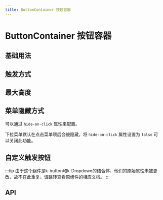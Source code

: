 ```yaml
---
title: ButtonContainer 按钮容器
---
```


# ButtonContainer 按钮容器

## 基础用法

<preview path="./def.vue" />

## 触发方式

<preview path="./trigger.vue" />

## 最大高度

<preview path="./maxHeight.vue" />

## 菜单隐藏方式

可以通过 `hide-on-click` 属性来配置。

下拉菜单默认在点击菜单项后会被隐藏，将 `hide-on-click` 属性设置为 `false` 可以关闭此功能。

<preview path="./hideOnClick.vue" />

## 自定义触发按钮

<preview path="./customTrigger.vue" />

:::tip
由于这个组件是k-button和k-Dropdown的结合体，他们的原始属性未被更改，故不在此重复。请跳转查看原组件的相应文档。
:::

## API

<API src="./buttonContainer.json" lang="zh"></API>